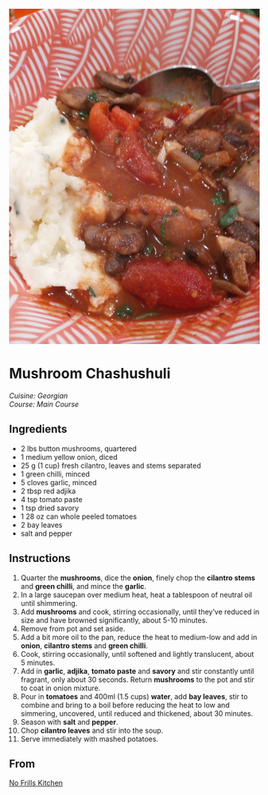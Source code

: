 ![Mushroom Chashushuli](mushroom_chashushuli.jpg)

# Mushroom Chashushuli

_Cuisine:  Georgian_<br />
_Course:  Main Course_

## Ingredients

- 2 lbs button mushrooms, quartered
- 1 medium yellow onion, diced
- 25 g (1 cup) fresh cilantro, leaves and stems separated
- 1 green chilli, minced
- 5 cloves garlic, minced
- 2 tbsp red adjika
- 4 tsp tomato paste
- 1 tsp dried savory
- 1 28 oz can whole peeled tomatoes
- 2 bay leaves
- salt and pepper

## Instructions

1. Quarter the **mushrooms**, dice the **onion**, finely chop the **cilantro stems** and **green chilli**, and mince the **garlic**.
1. In a large saucepan over medium heat, heat a tablespoon of neutral oil until shimmering.
1. Add **mushrooms** and cook, stirring occasionally, until they’ve reduced in size and have browned significantly, about 5-10 minutes.
1. Remove from pot and set aside.
1. Add a bit more oil to the pan, reduce the heat to medium-low and add in **onion**, **cilantro stems** and **green chilli**.
1. Cook, stirring occasionally, until softened and lightly translucent, about 5 minutes.
1. Add in **garlic**, **adjika**, **tomato paste** and **savory** and stir constantly until fragrant, only about 30 seconds. Return **mushrooms** to the pot and stir to coat in onion mixture.
1. Pour in **tomatoes** and 400ml (1.5 cups) **water**, add **bay leaves**, stir to combine and bring to a boil before reducing the heat to low and simmering, uncovered, until reduced and thickened, about 30 minutes.
1. Season with **salt** and **pepper**.
1. Chop **cilantro leaves** and stir into the soup.
1. Serve immediately with mashed potatoes.

## From

[No Frills Kitchen](https://nofrillskitchen.com/chashushuli-recipe/)